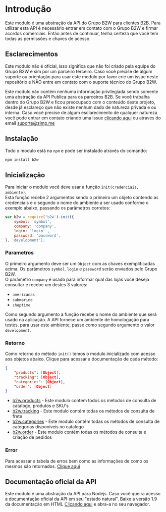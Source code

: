 # Introdução

Este modulo é uma abstração da API do Grupo B2W para clientes B2B. Para utilizar esta API é necessário entrar em contato com o Grupo B2W e firmar acordos comerciais. Então antes de continuar, tenha certeza que você tem todas as permissões e chaves de acesso.

## Esclarecimentos

Este modulo não é oficial, isso significa que não foi criado pela equipe do Grupo B2W e sim por um parceiro terceiro. Caso você precise de algum suporte ou orientação para usar este modulo por favor crie um issue neste repositório e NÃO entre em contato com o suporte técnico do Grupo B2W.

Este modulo não contém nenhuma informação privilegiada sendo somente uma abstração da API Publica para os parceiros B2B. Se você trabalha dentro do Grupo B2W e ficou preocupado com o conteúdo deste projeto, desde já esclareço que não existe nenhum dado de natureza privada e ou interna. Caso você precise de algum esclarecimento de qualquer natureza você pode entrar em contato criando uma issue [clicando aqui](https://github.com/ZimpFidelidade/node-b2w/issues/new) ou através do email [suporte@zimp.me](mailto:suporte@zimp.me)

## Instalação

Todo o modulo está na `npm` e pode ser instalado através do comando:

```bash
npm install b2w
```

## Inicialização

Para iniciar o modulo você deve usar a função `init(credenciais, ambiente)`. <br>
Esta função recebe 2 argumentos sendo o primeiro um objeto contendo as credenciais e o segundo o nome do ambiente a ser usado conforme o exemplo abaixo, passando os parâmetros corretos:

```javascript
var b2w = require('b2w').init({
	symbol: 'symbol',
	company: 'company',
	login: 'login' ,
	password: 'password',
}, 'development');
```
### Parametros

O primeiro argumento deve ser um `Object` com as chaves exemplificadas acima.
Os parâmetros `symbol`, `login` e `password` serão enviados pelo Grupo B2W.<br>
O parâmetro `company` é usado para informar qual das lojas você deseja consultar e recebe um destes 3 valores:

- `americanas`
- `submarino`
- `shoptime`

Como segundo argumento a função recebe o nome do ambiente que será usado na aplicação. A API fornece um ambiente de homologação para testes, para usar este ambiente, passe como segundo argumento o valor `development`.

### Retorno

Como retorno do método `init()` temos o modulo inicializado com acesso aos objetos abaixo. Clique para acessar a documentação de cada método:

```json
{
	"products": [Object],
	"tracking": [Object],
	"categories": [Object],
	"order": [Object]
}
```

- [b2w.products](/docs/pt-br/Products.md) - Este modulo contem todos os métodos de consulta de catalogo, produtos e SKU's
- [b2w.tracking](/docs/pt-br/Tracking.md) - Este modulo contém todas os métodos de consulta de frete
- [b2w.categories](/docs/pt-br/Categories.md) - Este modulo contém todas os métodos de consulta de categorias disponíveis no catalogo
- [b2w.order](/docs/pt-br/Orders.md) - Este modulo contém todas os métodos de consulta e criação de pedidos

### Error

Para acessar a tabela de erros bem como as informações de como os mesmos são retornados. [Clique aqui](/docs/pt-br/Errors.md)

## Documentação oficial da API

Este modulo é uma abstração da API para Nodejs. Caso você queira acesso a documentação oficial da API em seu "estado natural". Baixe a versão 1.9 da documentação em HTML [Clicando aqui](https://raw.githubusercontent.com/ZimpFidelidade/node-b2w/master/docs/official-api-docs.html) e abra-a no seu navegador.





